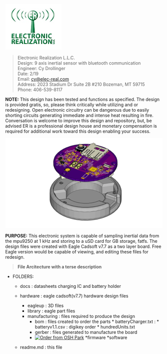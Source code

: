 
![ER_LOGO](/docs/github.png)
>Electronic Realization L.L.C.								   
>Design: 9 axis inertial sensor with bluetooth communication		   
>Engineer: Cy Drollinger								   
>Date: 2/19												           
>Email: cy@elec-real.com								   
>Address: 2023 Stadium Dr Suite 2B #210 Bozeman, MT 59715				   
>Phone: 406-539-8117	

**NOTE:**
 This design has been tested and functions as specified. The design is provided gratis, so, please 
 think critically while utilizing and or redesigning. Open electronic circuitry can be dangerous due 
 to easily shorting circuits generating immediate and intense heat resulting in fire. Conversation is
 welcome to improve this design and repository, but, be advised ER is a professional design house and
 monetary compensation is required for additional work toward this design enabling your success.			   
	 
![Inertial Sensor](/hardware/eagleUp/Earple/pucknbox.jpg)

**PURPOSE:**
This electronic system is capable of sampling inertial data from the mpu9250 at 1 kHz and storing to 
a uSD card for GB storage, fatfs. The design files were created with Eagle Cadsoft v7.7 as a 
two layer board. Free Eagle version would be capable of viewing, and editing these files for redesign. 

>**File Arcitecture with a terse description**


* FOLDERS:
	* docs		: datasheets charging IC and battery holder
	* hardware	: eagle cadsoft(v7.7) hardware design files 	
		* eagleup		: 3D files 
		* library		: eagle part files 
		* manufacturing	: files required to produce the design
			* bom	: files created to order the parts
					* batteryCharger.txt	: 
					* batteryv1.1.csv	: digikey order
					* hundredUnits.txt	
			* gerber	: files generated to manufacture the board
			* <a href="https://oshpark.com/shared_projects/Yydb06ED"><img src="https://oshpark.com/assets/badge-5b7ec47045b78aef6eb9d83b3bac6b1920de805e9a0c227658eac6e19a045b9c.png" alt="Order from OSH Park"></img></a>
	*firmware
	*software

	* readme.md	: this file
	
